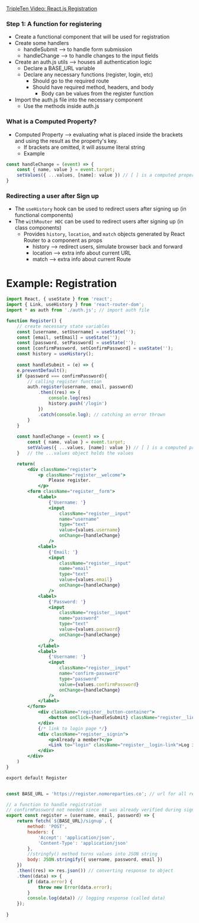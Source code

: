 
[TripleTen Video: React.js Registration](https://www.youtube.com/watch?v=sJoQ9YSXSsM&t=1s)

### Step 1: A function for registering
* Create a functional component that will be used for registration
* Create some handlers
	* handleSubmit --> to handle form submission
	* handleChange --> to handle changes to the input fields 
* Create an auth.js utils --> houses all authentication logic
	* Declare a BASE_URL variable
	* Declare any necessary functions (register, login, etc)
		* Should go to the required route
		* Should have required method, headers, and body
			* Body can be values from the register function
* Import the auth.js file into the necessary component
	* Use the methods inside auth.js

### What is a Computed Property?
* Computed Property --> evaluating what is placed inside the brackets and using the result as the property's key.
	* If brackets are omitted, it will assume literal string
	* Example
```js
const handleChange = (event) => {
	const { name, value } = event.target;
	setValues({ ...values, [name]: value }) // [ ] is a computed property
}	
```

### Redirecting a user after Sign up
* The `useHistory` hook can be used to redirect users after signing up (in functional components)
* The `withRouter HOC` can be used to redirect users after signing up (in class components)
	* Provides `history`, `location`, and `match` objects generated by React Router to a component as props
		* history --> redirect users, simulate browser back and forward 
		* location --> extra info about current URL
		* match --> extra info about current Route 

# Example: Registration
```jsx
import React, { useState } from 'react';
import { Link, useHistory } from 'react-router-dom';
import * as auth from './auth.js'; // import auth file

function Register() {
	// create necessary state variables
	const [username, setUsername] = useState('');
	const [email, setEmail] = useState('');
	const [password, setPassword] = useState(''); 
	const [confirmPassword, setConfirmPassword] = useState(''); 
	const history = useHistory();
	
	const handleSubmit = (e) => {
    e.preventDefault();
	if (password === confirmPassword){
	    // calling register function
	    auth.register(username, email, password) 
		    .then((res) => {
			    console.log(res)
			    history.push('/login')
		    })
		    .catch(console.log); // catching an error thrown
		}
	}
		
	const handleChange = (event) => {
		const { name, value } = event.target;
		setValues({ ...values, [name]: value }) // [ ] is a computed property
	}	// the ...values object holds the values

	return(
		<div className="register">
	        <p className="register__welcome">
		        Please register.
		    </p>
        <form className="register__form">
	        <label>
	            {'Username: '}
		        <input 
			        className="register__input"
			        name="username" 
			        type="text" 
			        value={values.username} 
			        onChange={handleChange} 
			    />
	        <label>
	            {'Email: '}
		        <input 
			        className="register__input"
			        name="email" 
			        type="text" 
			        value={values.email} 
			        onChange={handleChange} 
			    />
	        <label>
	            {'Password: '}
		        <input 
			        className="register__input"
			        name="password" 
			        type="text" 
			        value={values.password} 
			        onChange={handleChange} 
			    />
		    </label>
	        <label>
	            {'Username: '}
		        <input 
			        className="register__input"
			        name="confirm-password" 
			        type="password" 
			        value={values.confirmPassword} 
			        onChange={handleChange} 
			    />
		    </label>
		</form>
		    <div className="register__button-container">
			    <button onClick={handleSubmit} className="register__link">Sign                       up</button>
			</div>
			{/* link to login page */}
			<div className="register__signin">
				<p>Already a member?</p>
				<Link to="login" className="register__login-link">Log in                            here</Link>
			</div>
		</div>
    )
}

export default Register
```

```js

const BASE_URL = 'https://register.nomoreparties.co'; // url for all requests

// a function to handle registration
// confirmPassword not needed since it was already verified during sign up
export const register = (username, email, password) => {
	return fetch(`${BASE_URL}/signup`, {
		method: 'POST',
		headers: {
			'Accept': 'application/json',
			'Content-Type': 'application/json'
	    },
	    //stringfy() method turns values into JSON string
	    body: JSON.stringify({ username, password, email }) 
	})
	.then((res) => res.json()) // converting response to object
	.then((data) => {
		if (data.error) {
			throw new Error(data.error);
		}
		console.log(data)) // logging response (called data)
	});
	
}
```